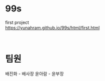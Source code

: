 # 99s
first project
</br>
https://yunahram.github.io/99s/html/first.html

</br>


# 팀원

배진화 - 배사장
윤아람 - 윤부장

